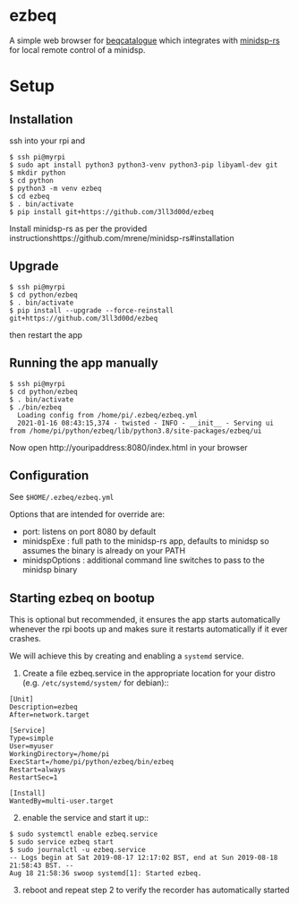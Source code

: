 # ezbeq

A simple web browser for [beqcatalogue](https://beqcatalogue.readthedocs.io/en/latest/) which integrates with [minidsp-rs](https://github.com/mrene/minidsp-rs)
for local remote control of a minidsp.

# Setup

## Installation

ssh into your rpi and

    $ ssh pi@myrpi
    $ sudo apt install python3 python3-venv python3-pip libyaml-dev git
    $ mkdir python
    $ cd python
    $ python3 -m venv ezbeq
    $ cd ezbeq
    $ . bin/activate
    $ pip install git+https://github.com/3ll3d00d/ezbeq

Install minidsp-rs as per the provided instructionshttps://github.com/mrene/minidsp-rs#installation

## Upgrade

    $ ssh pi@myrpi
    $ cd python/ezbeq
    $ . bin/activate
    $ pip install --upgrade --force-reinstall git+https://github.com/3ll3d00d/ezbeq

then restart the app

## Running the app manually

    $ ssh pi@myrpi
    $ cd python/ezbeq
    $ . bin/activate
    $ ./bin/ezbeq
      Loading config from /home/pi/.ezbeq/ezbeq.yml
      2021-01-16 08:43:15,374 - twisted - INFO - __init__ - Serving ui from /home/pi/python/ezbeq/lib/python3.8/site-packages/ezbeq/ui

Now open http://youripaddress:8080/index.html in your browser 

## Configuration

See `$HOME/.ezbeq/ezbeq.yml`

Options that are intended for override are:

* port: listens on port 8080 by default
* minidspExe : full path to the minidsp-rs app, defaults to minidsp so assumes the binary is already on your PATH
* minidspOptions : additional command line switches to pass to the minidsp binary

## Starting ezbeq on bootup

This is optional but recommended, it ensures the app starts automatically whenever the rpi boots up and makes
sure it restarts automatically if it ever crashes.

We will achieve this by creating and enabling a `systemd` service.

1) Create a file ezbeq.service in the appropriate location for your distro (e.g. ``/etc/systemd/system/`` for debian)::

```
[Unit]
Description=ezbeq
After=network.target

[Service]
Type=simple
User=myuser
WorkingDirectory=/home/pi
ExecStart=/home/pi/python/ezbeq/bin/ezbeq
Restart=always
RestartSec=1

[Install]
WantedBy=multi-user.target
```

2) enable the service and start it up::

```
$ sudo systemctl enable ezbeq.service
$ sudo service ezbeq start
$ sudo journalctl -u ezbeq.service
-- Logs begin at Sat 2019-08-17 12:17:02 BST, end at Sun 2019-08-18 21:58:43 BST. --
Aug 18 21:58:36 swoop systemd[1]: Started ezbeq.
```

3) reboot and repeat step 2 to verify the recorder has automatically started
